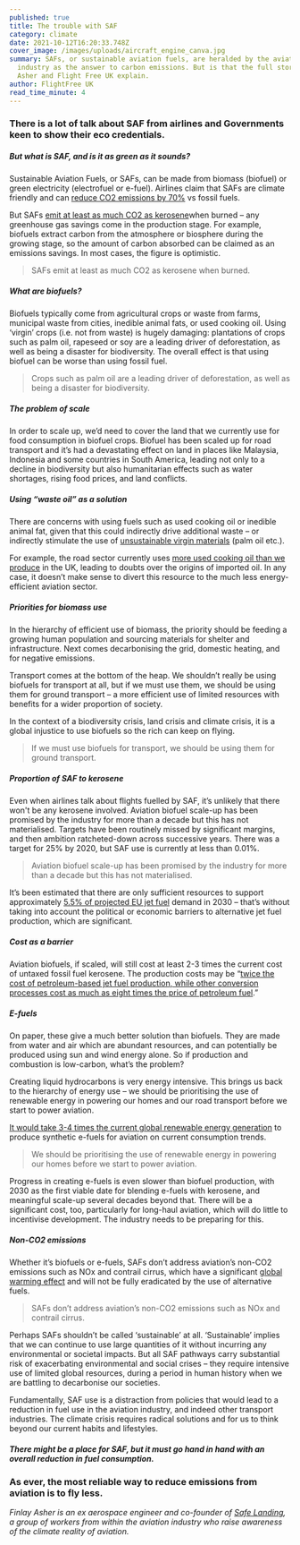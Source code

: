 ```yaml
---
published: true
title: The trouble with SAF
category: climate
date: 2021-10-12T16:20:33.748Z
cover_image: /images/uploads/aircraft_engine_canva.jpg
summary: SAFs, or sustainable aviation fuels, are heralded by the aviation
  industry as the answer to carbon emissions. But is that the full story? Finlay
  Asher and Flight Free UK explain.
author: FlightFree UK
read_time_minute: 4
---
```

### There is a lot of talk about SAF from airlines and Governments keen to show their eco credentials. 

##### But what is SAF, and is it as green as it sounds? 

Sustainable Aviation Fuels, or SAFs, can be made from biomass (biofuel) or green electricity (electrofuel or e-fuel). Airlines claim that SAFs are climate friendly and can [reduce CO2 emissions by 70%](https://www.sustainableaviation.co.uk/wp-content/uploads/2020/02/SustainableAviation_FuelReport_20200231.pdf) vs fossil fuels. 

But SAFs [emit at least as much CO2 as kerosene](https://www.aef.org.uk/2021/09/21/benefits-from-sustainable-aviation-fuels-must-not-be-over-claimed-aef-highlights-in-response-to-saf-consultation/)when burned – any greenhouse gas savings come in the production stage. For example, biofuels extract carbon from the atmosphere or biosphere during the growing stage, so the amount of carbon absorbed can be claimed as an emissions savings. In most cases, the figure is optimistic.

> SAFs emit at least as much CO2 as kerosene when burned.

##### W﻿hat are biofuels?

Biofuels typically come from agricultural crops or waste from farms, municipal waste from cities, inedible animal fats, or used cooking oil. Using ‘virgin’ crops (i.e. not from waste) is hugely damaging: plantations of crops such as palm oil, rapeseed or soy are a leading driver of deforestation, as well as being a disaster for biodiversity. The overall effect is that using biofuel can be worse than using fossil fuel.

> Crops such as palm oil are a leading driver of deforestation, as well as being a disaster for biodiversity.

##### T﻿he problem of scale

In order to scale up, we’d need to cover the land that we currently use for food consumption in biofuel crops. Biofuel has been scaled up for road transport and it’s had a devastating effect on land in places like Malaysia, Indonesia and some countries in South America, leading not only to a decline in biodiversity but also humanitarian effects such as water shortages, rising food prices, and land conflicts.

##### Using “waste oil” as a solution

There are concerns with using fuels such as used cooking oil or inedible animal fat, given that this could indirectly drive additional waste – or indirectly stimulate the use of [unsustainable virgin materials](https://www.nnfcc.co.uk/files/mydocs/UCO%20Report.pdf) (palm oil etc.). 

For example, the road sector currently uses [more used cooking oil than we produce](https://www.transportenvironment.org/discover/uks-imports-dubious-used-cooking-oil-set-rise-fuelling-deforestation/) in the UK, leading to doubts over the origins of imported oil. In any case, it doesn’t make sense to divert this resource to the much less energy-efficient aviation sector.

##### P﻿riorities for biomass use

In the hierarchy of efficient use of biomass, the priority should be feeding a growing human population and sourcing materials for shelter and infrastructure. Next comes decarbonising the grid, domestic heating, and for negative emissions. 

Transport comes at the bottom of the heap. We shouldn’t really be using biofuels for transport at all, but if we must use them, we should be using them for ground transport – a more efficient use of limited resources with benefits for a wider proportion of society. 

In the context of a biodiversity crisis, land crisis and climate crisis, it is a global injustice to use biofuels so the rich can keep on flying. 

> If we must use biofuels for transport, we should be using them for ground transport.

##### P﻿roportion of SAF to kerosene

Even when airlines talk about flights fuelled by SAF, it’s unlikely that there won't be any kerosene involved. Aviation biofuel scale-up has been promised by the industry for more than a decade but this has not materialised. Targets have been routinely missed by significant margins, and then ambition ratcheted-down across successive years. There was a target for 25% by 2020, but SAF use is currently at less than 0.01%.

> Aviation biofuel scale-up has been promised by the industry for more than a decade but this has not materialised.

It’s been estimated that there are only sufficient resources to support approximately [5.5% of projected EU jet fuel](https://theicct.org/sites/default/files/publications/Sustainable-aviation-fuel-feedstock-eu-mar2021.pdf) demand in 2030 – that’s without taking into account the political or economic barriers to alternative jet fuel production, which are significant. 

##### C﻿ost as a barrier

Aviation biofuels, if scaled, will still cost at least 2-3 times the current cost of untaxed fossil fuel kerosene. The production costs may be “[twice the cost of petroleum-based jet fuel production, while other conversion processes cost as much as eight times the price of petroleum fuel](https://theicct.org/sites/default/files/publications/Sustainable-aviation-fuel-feedstock-eu-mar2021.pdf).” 

##### E-fuels 

On paper, these give a much better solution than biofuels. They are made from water and air which are abundant resources, and can potentially be produced using sun and wind energy alone. So if production and combustion is low-carbon, what’s the problem?

Creating liquid hydrocarbons is very energy intensive. This brings us back to the hierarchy of energy use – we should be prioritising the use of renewable energy in powering our homes and our road transport before we start to power aviation. 

[It would take 3-4 times the current global renewable energy generation](https://www.fch.europa.eu/publications/hydrogen-powered-aviation) to produce synthetic e-fuels for aviation on current consumption trends.

> We should be prioritising the use of renewable energy in powering our homes before we start to power aviation.

Progress in creating e-fuels is even slower than biofuel production, with 2030 as the first viable date for blending e-fuels with kerosene, and meaningful scale-up several decades beyond that. There will be a significant cost, too, particularly for long-haul aviation, which will do little to incentivise development. The industry needs to be preparing for this. 

##### N﻿on-CO2 emissions

Whether it’s biofuels or e-fuels, SAFs don’t address aviation’s non-CO2 emissions such as NOx and contrail cirrus, which have a significant [global warming effect](https://www.sciencedirect.com/science/article/abs/pii/S1352231020305689) and will not be fully eradicated by the use of alternative fuels. 

> SAFs don’t address aviation’s non-CO2 emissions such as NOx and contrail cirrus.

Perhaps SAFs shouldn’t be called ‘sustainable’ at all. ‘Sustainable’ implies that we can continue to use large quantities of it without incurring any environmental or societal impacts. But all SAF pathways carry substantial risk of exacerbating environmental and social crises – they require intensive use of limited global resources, during a period in human history when we are battling to decarbonise our societies.

Fundamentally, SAF use is a distraction from policies that would lead to a reduction in fuel use in the aviation industry, and indeed other transport industries. The climate crisis requires radical solutions and for us to think beyond our current habits and lifestyles. 

##### There might be a place for SAF, but it must go hand in hand with an overall reduction in fuel consumption. 

### As ever, the most reliable way to reduce emissions from aviation is to fly less.

*Finlay Asher is an ex aerospace engineer and co-founder of [Safe Landing](https://safe-landing.org/), a group of workers from within the aviation industry who raise awareness of the climate reality of aviation.*